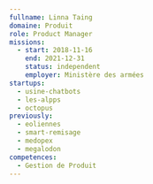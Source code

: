 ```yaml
---
fullname: Linna Taing
domaine: Produit
role: Product Manager
missions:
  - start: 2018-11-16
    end: 2021-12-31
    status: independent
    employer: Ministère des armées
startups:
  - usine-chatbots
  - les-alpps
  - octopus
previously:
  - eoliennes
  - smart-remisage
  - medopex
  - megalodon
competences:
  - Gestion de Produit
---
```

